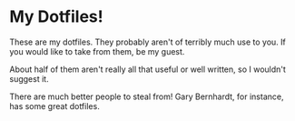 # My Dotfiles!

These are my dotfiles. They probably aren't of terribly much use to you.
If you would like to take from them, be my guest.

About half of them aren't really all that useful or well written, so I wouldn't suggest it.

There are much better people to steal from! Gary Bernhardt, for instance, has some great dotfiles.

